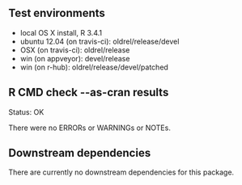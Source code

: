## Test environments

* local OS X install, R 3.4.1
* ubuntu 12.04 (on travis-ci): oldrel/release/devel
* OSX (on travis-ci): oldrel/release
* win (on appveyor): devel/release
* win (on r-hub): oldrel/release/devel/patched

## R CMD check --as-cran results

Status: OK

There were no ERRORs or WARNINGs or NOTEs.

## Downstream dependencies

There are currently no downstream dependencies for this package.
